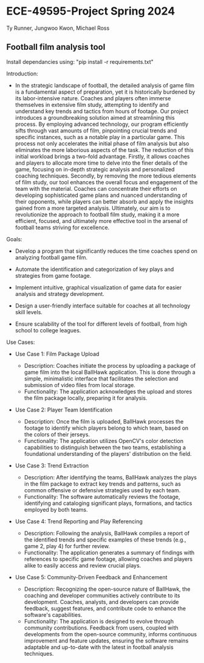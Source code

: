 # ECE-49595-Project Spring 2024
Ty Runner, Jungwoo Kwon, Michael Ross
## Football film analysis tool



Install dependancies using: "pip install -r requirements.txt"

Introduction:
* In the strategic landscape of football, the detailed analysis of game film is a fundamental aspect of preparation, yet it is historically burdened by its labor-intensive nature. Coaches and players often immerse themselves in extensive film study, attempting to identify and understand key trends and tactics from hours of footage. Our project introduces a groundbreaking solution aimed at streamlining this process. By employing advanced technology, our program efficiently sifts through vast amounts of film, pinpointing crucial trends and specific instances, such as a notable play in a particular game. This process not only accelerates the initial phase of film analysis but also eliminates the more laborious aspects of the task. The reduction of this initial workload brings a two-fold advantage. Firstly, it allows coaches and players to allocate more time to delve into the finer details of the game, focusing on in-depth strategic analysis and personalized coaching techniques. Secondly, by removing the more tedious elements of film study, our tool enhances the overall focus and engagement of the team with the material. Coaches can concentrate their efforts on developing sophisticated game plans and nuanced understanding of their opponents, while players can better absorb and apply the insights gained from a more targeted analysis. Ultimately, our aim is to revolutionize the approach to football film study, making it a more efficient, focused, and ultimately more effective tool in the arsenal of football teams striving for excellence.

Goals: 

* Develop a program that significantly reduces the time coaches spend on analyzing football game film. 

* Automate the identification and categorization of key plays and strategies from game footage. 

* Implement intuitive, graphical visualization of game data for easier analysis and strategy development. 

* Design a user-friendly interface suitable for coaches at all technology skill levels. 

* Ensure scalability of the tool for different levels of football, from high school to college leagues. 

Use Cases:

* Use Case 1: Film Package Upload
  * Description: Coaches initiate the process by uploading a package of game film into the local BallHawk application. This is done through a simple, minimalistic interface that facilitates the selection and submission of video files from local storage.
  * Functionality: The application acknowledges the upload and stores the film package locally, preparing it for analysis.

* Use Case 2: Player Team Identification
  * Description: Once the film is uploaded, BallHawk processes the footage to identify which players belong to which team, based on the colors of their jerseys. 
  * Functionality: The application utilizes OpenCV's color detection capabilities to distinguish between the two teams, establishing a foundational understanding of the players' distribution on the field.

* Use Case 3: Trend Extraction
  * Description: After identifying the teams, BallHawk analyzes the plays in the film package to extract key trends and patterns, such as common offensive or defensive strategies used by each team. 
  * Functionality: The software automatically reviews the footage, identifying and cataloging significant plays, formations, and tactics employed by both teams.

* Use Case 4: Trend Reporting and Play Referencing
  * Description: Following the analysis, BallHawk compiles a report of the identified trends and specific examples of these trends (e.g., game 2, play 4) for further review.
  * Functionality: The application generates a summary of findings with references to specific game footage, allowing coaches and players alike to easily access and review crucial plays. 

* Use Case 5: Community-Driven Feedback and Enhancement
  * Description: Recognizing the open-source nature of BallHawk, the coaching and developer communities actively contribute to its development. Coaches, analysts, and developers can provide feedback, suggest features, and contribute code to enhance the software's capabilities. 
  * Functionality: The application is designed to evolve through community contributions. Feedback from users, coupled with developments from the open-source community, informs continuous improvement and feature updates, ensuring the software remains adaptable and up-to-date with the latest in football analysis techniques. 
